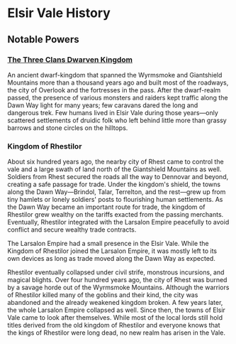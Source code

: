 # Elsir Vale History

## Notable Powers

### [The Three Clans Dwarven Kingdom](the_three_clans_dwarven_kingdom.md)

An ancient dwarf-kingdom that spanned the Wyrmsmoke and Giantshield Mountains more than a thousand years ago and built most of the roadways, the city of Overlook and the fortresses in the pass. After the dwarf-realm passed, the presence of various monsters and raiders kept traffic along the Dawn Way light for many years; few caravans dared the long and dangerous trek. Few humans lived in Elsir Vale during those years—only scattered settlements of druidic folk who left behind little more than grassy barrows and stone circles on the hilltops.

### Kingdom of Rhestilor

About six hundred years ago, the nearby city of Rhest came to control the vale and a large swath of land north of the Giantshield Mountains as well. Soldiers from Rhest secured the roads all the way to Dennovar and beyond, creating a safe passage for trade. Under the kingdom's shield, the towns along the Dawn Way—Brindol, Talar, Terrelton, and the rest—grew up from tiny hamlets or lonely soldiers' posts to flourishing human settlements. As the Dawn Way became an important route for trade, the kingdom of Rhestilor grew wealthy on the tariffs exacted from the passing merchants. Eventually, Rhestilor integrated with the Larsalon Empire peacefully to avoid conflict and secure wealthy trade contracts.

The Larsalon Empire had a small presence in the Elsir Vale. While the Kingdom of Rhestilor joined the Larsalon Empire, it was mostly left to its own devices as long as trade moved along the Dawn Way as expected.

Rhestilor eventually collapsed under civil strife, monstrous incursions, and magical blights. Over four hundred years ago, the city of Rhest was burned by a savage horde out of the Wyrmsmoke Mountains. Although the warriors of Rhestilor killed many of the goblins and their kind, the city was abandoned and the already weakened kingdom broken. A few years later, the whole Larsalon Empire collapsed as well. Since then, the towns of Elsir Vale came to look after themselves. While most of the local lords still hold titles derived from the old kingdom of Rhestilor and everyone knows that the kings of Rhestilor were long dead, no new realm has arisen in the Vale.
